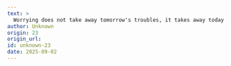 ```yaml
---
text: >
  Worrying does not take away tomorrow's troubles, it takes away today's peace.
author: Unknown
origin: 23
origin_url:
id: unknown-23
date: 2025-09-02 
---
```

